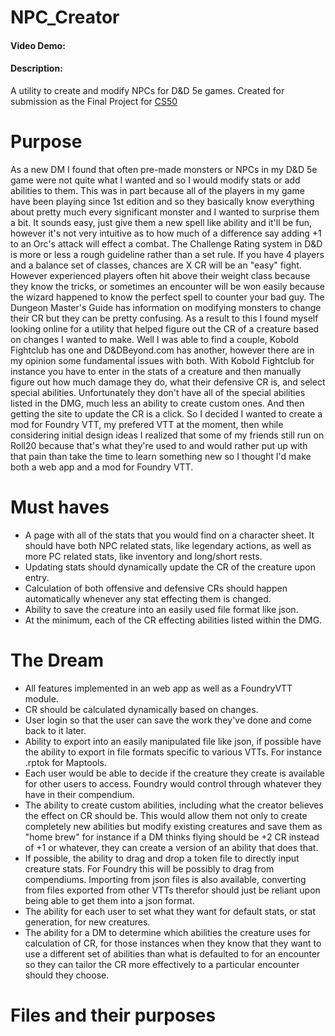 # NPC_Creator
#### Video Demo:  <URL HERE>
#### Description:
A utility to create and modify NPCs for D&amp;D 5e games. Created for submission as the Final Project for [CS50](https://cs50.harvard.edu/x/2022/ "CS50 2022 welcome page")
  
# Purpose
As a new DM I found that often pre-made monsters or NPCs in my D&amp;D 5e game were not quite what I wanted and so I would modify stats or add abilities to them. This was in part because all of the players in my game have been playing since 1st edition and so they basically know everything about pretty much every significant monster and I wanted to surprise them a bit. It sounds easy, just give them a new spell like ability and it'll be fun, however it's not very intuitive as to how much of a difference say adding +1 to an Orc's attack will effect a combat. The Challenge Rating system in D&D is more or less a rough guideline rather than a set rule. If you have 4 players and a balance set of classes, chances are X CR will be an "easy" fight. However experienced players often hit above their weight class because they know the tricks, or sometimes an encounter will be won easily because the wizard happened to know the perfect spell to counter your bad guy. The Dungeon Master's Guide has information on modifying monsters to change their CR but they can be pretty confusing.  As a result to this I found myself looking online for a utility that helped figure out the CR of a creature based on changes I wanted to make. Well I was able to find a couple, Kobold Fightclub has one and D&DBeyond.com has another, however there are in my opinion some fundamental issues with both. With Kobold Fightclub for instance you have to enter in the stats of a creature and then manually figure out how much damage they do, what their defensive CR is, and select special abilities. Unfortunately they don't have all of the special abilities listed in the DMG, much less an ability to create custom ones. And then getting the site to update the CR is a click. So I decided I wanted to create a mod for Foundry VTT, my prefered VTT at the moment, then while considering initial design ideas I realized that some of my friends still run on Roll20 because that's what they're used to and would rather put up with that pain than take the time to learn something new so I thought I'd make both a web app and a mod for Foundry VTT. 

# Must haves
- A page with all of the stats that you would find on a character sheet. It should have both NPC related stats, like legendary actions, as well as more PC related stats, like inventory and long/short rests. 
- Updating stats should dynamically update the CR of the creature upon entry.
- Calculation of both offensive and defensive CRs should happen automatically whenever any stat effecting them is changed.
- Ability to save the creature into an easily used file format like json.
- At the minimum, each of the CR effecting abilities listed within the DMG.

# The Dream
- All features implemented in an web app as well as a FoundryVTT module. 
- CR should be calculated dynamically based on changes. 
- User login so that the user can save the work they've done and come back to it later.
- Ability to export into an easily manipulated file like json, if possible have the ability to export in file formats specific to various VTTs. For instance .rptok for Maptools.
- Each user would be able to decide if the creature they create is available for other users to access. Foundry would control through whatever they have in their compendium. 
- The ability to create custom abilities, including what the creator believes the effect on CR should be. This would allow them not only to create completely new abilities but modify existing creatures and save them as "home brew" for instance if a DM thinks flying should be +2 CR instead of +1 or whatever, they can create a version of an ability that does that. 
- If possible, the ability to drag and drop a token file to directly input creature stats.  For Foundry this will be possibly to drag from compendiums. Importing from json files is also available, converting from files exported from other VTTs therefor should just be reliant upon being able to get them into a json format. 
- The ability for each user to set what they want for default stats, or stat generation, for new creatures. 
- The ability for a DM to determine which abilities the creature uses for calculation of CR, for those instances when they know that they want to use a different set of abilities than what is defaulted to for an encounter so they can tailor the CR more effectively to a particular encounter should they choose. 

# Files and their purposes






